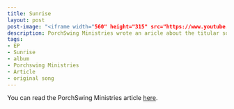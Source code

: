 ```yaml
---
title: Sunrise
layout: post
post-image: "<iframe width="560" height="315" src="https://www.youtube.com/embed/Ucny4k9bvPQ" title="YouTube video player" frameborder="0" allow="accelerometer; autoplay; clipboard-write; encrypted-media; gyroscope; picture-in-picture" allowfullscreen></iframe>"
description: PorchSwing Ministries wrote an aricle about the titular song on my first EP.
tags:
- EP
- Sunrise
- album
- Porchswing Ministries
- Article
- original song
---
```


You can read the PorchSwing Ministries article [here](https://www.porchswingministries.org/index.php/2021/10/12/sunrise-a-song-for-survivors/?fbclid=IwAR13jwOPEl6FQGHFqboJ0-WIBXokMGwBnZWRcz8c3Ki_m4Em5nettIwnD0Y).
